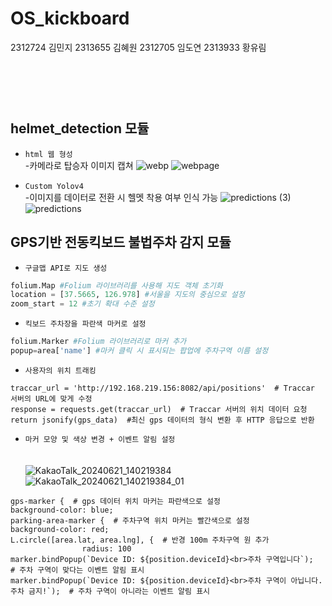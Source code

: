 # OS_kickboard
2312724 김민지 2313655 김혜원 2312705 임도연 2313933 황유림

</br></br></br>
helmet_detection 모듈
---
 - `html 웹 형성`\
  -카메라로 탑승자 이미지 캡쳐
![webp](https://github.com/2313933yurim/OS_kickboard/assets/165886079/1600b9a9-75e2-499f-9924-0a45a5c74a07)   ![webpage](https://github.com/2313933yurim/OS_kickboard/assets/165886079/11b1dd82-30af-4507-b83c-2f74dfeae12d)

 - `Custom Yolov4`\
  -이미지를 데이터로 전환 시 헬멧 착용 여부 인식 가능
![predictions (3)](https://github.com/2313933yurim/OS_kickboard/assets/165886079/838e4973-ad35-4b9d-8c6a-69ae3d1b6668) ![predictions](https://github.com/2313933yurim/OS_kickboard/assets/165886079/c437f1cd-e5d4-48f7-89b5-e8efd55d332e)

GPS기반 전동킥보드 불법주차 감지 모듈
---
 - `구글맵 API로 지도 생성`
```python
folium.Map #Folium 라이브러리를 사용해 지도 객체 초기화
location = [37.5665, 126.978] #서울을 지도의 중심으로 설정
zoom_start = 12 #초기 확대 수준 설정
```
 - `킥보드 주차장을 파란색 마커로 설정`
```python
folium.Marker #Folium 라이브러리로 마커 추가
popup=area['name'] #마커 클릭 시 표시되는 팝업에 주차구역 이름 설정
```
 - `사용자의 위치 트래킹`
```
traccar_url = 'http://192.168.219.156:8082/api/positions'  # Traccar 서버의 URL에 맞게 수정
response = requests.get(traccar_url)  # Traccar 서버의 위치 데이터 요청
return jsonify(gps_data)  #최신 gps 데이터의 형식 변환 후 HTTP 응답으로 반환
```
- `마커 모양 및 색상 변경 + 이벤트 알림 설정`
</br></br></br>
![KakaoTalk_20240621_140219384](https://github.com/2313933yurim/OS_kickboard/assets/165886079/1da276f4-5bae-45fc-a2f4-d019f73c230c)
![KakaoTalk_20240621_140219384_01](https://github.com/2313933yurim/OS_kickboard/assets/165886079/078a1c26-cb91-4613-bcf7-e9ea0f5852fa)
```
gps-marker {  # gps 데이터 위치 마커는 파란색으로 설정
background-color: blue;
parking-area-marker {  # 주차구역 위치 마커는 빨간색으로 설정
background-color: red; 
L.circle([area.lat, area.lng], {  # 반경 100m 주차구역 원 추가
                radius: 100
marker.bindPopup(`Device ID: ${position.deviceId}<br>주차 구역입니다`);  # 주차 구역이 맞다는 이벤트 알림 표시
marker.bindPopup(`Device ID: ${position.deviceId}<br>주차 구역이 아닙니다. 주차 금지!`);  # 주차 구역이 아니라는 이벤트 알림 표시
```
